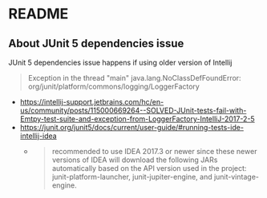# README

## About JUnit 5 dependencies issue

JUnit 5 dependencies issue happens if using older version of Intellij

> Exception in the thread "main" java.lang.NoClassDefFoundError: org/junit/platform/commons/logging/LoggerFactory

- https://intellij-support.jetbrains.com/hc/en-us/community/posts/115000669264--SOLVED-JUnit-tests-fail-with-Emtpy-test-suite-and-exception-from-LoggerFactory-IntelliJ-2017-2-5
- https://junit.org/junit5/docs/current/user-guide/#running-tests-ide-intellij-idea
  - > recommended to use IDEA 2017.3 or newer since these newer versions of IDEA will download the following JARs automatically based on the API version used in the project: junit-platform-launcher, junit-jupiter-engine, and junit-vintage-engine.
